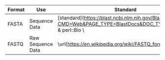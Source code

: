 | Format | Use | Standard | Validator | 
| ------ | ----- | ----- | ----- | 
| FASTA | Sequence Data | [standard](https://blast.ncbi.nlm.nih.gov/Blast.cgi?CMD=Web&PAGE_TYPE=BlastDocs&DOC_TYPE=BlastHelp & perl::Bio \\
| FASTQ | Raw Sequence Data | \url{https://en.wikipedia.org/wiki/FASTQ_format} & fastqx \\